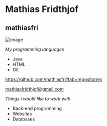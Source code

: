 # Mathias Fridthjof
## mathiasfri

![image](https://user-images.githubusercontent.com/55091986/215470651-d4a1a779-e94e-4f72-8ca5-e4618b16fce0.png)


*My programming languages*
- Java
- HTML
- Git

https://github.com/mathiasfri?tab=repositories

mathiasfridthjof@gmail.com

*Things i would like to work with*
- Back-end programming
- Websites
- Databases
